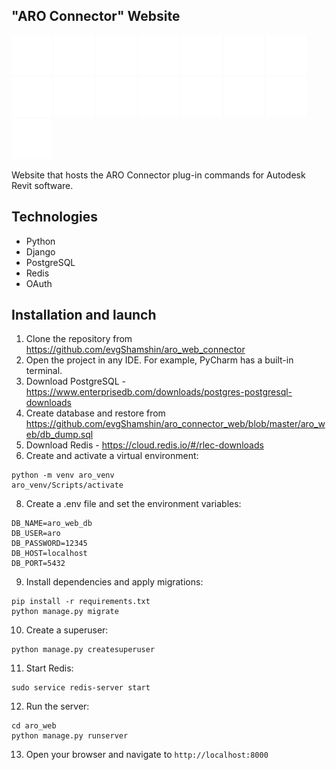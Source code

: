 ## "ARO Connector" Website
![This is an alt text.](https://github.com/evgShamshin/aro_connector_web/blob/master/aro_web/media/aro_app/image/CeilingByRoomWhite_32.svg "This is a sample image.")
![This is an alt text.](https://github.com/evgShamshin/aro_connector_web/blob/master/aro_web/media/aro_app/image/CherryPickerWhite_32.svg "This is a sample image.")
![This is an alt text.](https://github.com/evgShamshin/aro_connector_web/blob/master/aro_web/media/aro_app/image/ElementIndexerWhite_32.svg "This is a sample image.")
![This is an alt text.](https://github.com/evgShamshin/aro_connector_web/blob/master/aro_web/media/aro_app/image/FloorByRoomWhite_32.svg "This is a sample image.")
![This is an alt text.](https://github.com/evgShamshin/aro_connector_web/blob/master/aro_web/media/aro_app/image/LocationSitesExportWhite_32.svg "This is a sample image.")
![This is an alt text.](https://github.com/evgShamshin/aro_connector_web/blob/master/aro_web/media/aro_app/image/NotionSyncWhite_32.svg "This is a sample image.")
![This is an alt text.](https://github.com/evgShamshin/aro_connector_web/blob/master/aro_web/media/aro_app/image/RenameElementsWhite_32.svg "This is a sample image.")
![This is an alt text.](https://github.com/evgShamshin/aro_connector_web/blob/master/aro_web/media/aro_app/image/ReplaceDimsToAnnotateFamsWhite_32.svg "This is a sample image.")
![This is an alt text.](https://github.com/evgShamshin/aro_connector_web/blob/master/aro_web/media/aro_app/image/SetValueParameterByLinkElementWhite_32.svg "This is a sample image.")
![This is an alt text.](https://github.com/evgShamshin/aro_connector_web/blob/master/aro_web/media/aro_app/image/SlabEdgesByRoomWhite_32.svg "This is a sample image.")
![This is an alt text.](https://github.com/evgShamshin/aro_connector_web/blob/master/aro_web/media/aro_app/image/UnloaderWhite_32.svg "This is a sample image.")
![This is an alt text.](https://github.com/evgShamshin/aro_connector_web/blob/master/aro_web/media/aro_app/image/ViewExceptionKeysWhite_32.svg "This is a sample image.")
![This is an alt text.](https://github.com/evgShamshin/aro_connector_web/blob/master/aro_web/media/aro_app/image/WallsByRoomWhite_32.svg "This is a sample image.")
![This is an alt text.](https://github.com/evgShamshin/aro_connector_web/blob/master/aro_web/media/aro_app/image/FasadeUnfolderWhite_32.svg "This is a sample image.")
![This is an alt text.](https://github.com/evgShamshin/aro_connector_web/blob/master/aro_web/media/aro_app/image/SetParameterWhite_32.svg "This is a sample image.")

Website that hosts the ARO Connector plug-in commands for Autodesk Revit software.


## Technologies
*  Python
*  Django
*  PostgreSQL
*  Redis
*  OAuth

## Installation and launch
1. Clone the repository from https://github.com/evgShamshin/aro_web_connector
3. Open the project in any IDE. For example, PyCharm has a built-in terminal.
4. Download PostgreSQL - https://www.enterprisedb.com/downloads/postgres-postgresql-downloads
5. Create database and restore from https://github.com/evgShamshin/aro_connector_web/blob/master/aro_web/db_dump.sql
6. Download Redis - https://cloud.redis.io/#/rlec-downloads
7. Create and activate a virtual environment:
```
python -m venv aro_venv
aro_venv/Scripts/activate
```
8. Create a .env file and set the environment variables:
```
DB_NAME=aro_web_db
DB_USER=aro
DB_PASSWORD=12345
DB_HOST=localhost
DB_PORT=5432
```
9. Install dependencies and apply migrations:
```
pip install -r requirements.txt
python manage.py migrate
```
10. Create a superuser:
```
python manage.py createsuperuser
```
11. Start Redis:
```
sudo service redis-server start
```
12. Run the server:
```
cd aro_web
python manage.py runserver
```
13. Open your browser and navigate to `http://localhost:8000`

